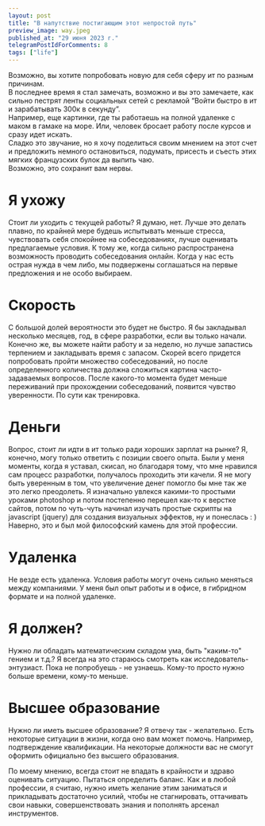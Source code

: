 ```yaml
---
layout: post
title: "В напутствие постигающим этот непростой путь"
preview_image: way.jpeg
published_at: "29 июня 2023 г."
telegramPostIdForComments: 8
tags: ["life"]
---
```


Возможно, вы хотите попробовать новую для себя сферу ит по разным причинам.  
В последнее время я стал замечать, возможно и вы это замечаете, как сильно пестрят ленты социальных сетей с рекламой “Войти быстро в ит и зарабатывать 300к в секунду”.   
Например, еще картинки, где ты работаешь на полной удаленке с маком в гамаке на море. Или, человек бросает работу после курсов и сразу идет искать.  
Сладко это звучание, но я хочу поделиться своим мнением на этот счет и предложить немного остановиться, подумать, присесть и съесть этих мягких французских булок да выпить чаю.   
Возможно, это сохранит вам нервы.

# Я ухожу
Стоит ли уходить с текущей работы? Я думаю, нет. Лучше это делать плавно, по крайней мере будешь испытывать меньше стресса, чувствовать себя спокойнее на собеседованиях, лучше оценивать предлагаемые условия. К тому же, когда сильно распространена возможность проводить собеседования онлайн. Когда у нас есть острая нужда в чем либо, мы подвержены соглашаться на первые предложения и не особо выбираем.

# Скорость
С большой долей вероятности это будет не быстро. Я бы закладывал несколько месяцев, год, в сфере разработки, если вы только начали. Конечно же, вы можете найти работу и за неделю, но лучше запастись терпением и закладывать время с запасом. Скорей всего придется попробовать пройти множество собеседований, но после определенного количества должна сложиться картина часто-задаваемых вопросов. После какого-то момента будет меньше переживаний при прохождении собеседований, появится чувство уверенности. По сути как тренировка.

# Деньги
Вопрос, стоит ли идти в ит только ради хороших зарплат на рынке? Я, конечно, могу только ответить с позиции своего опыта. Были у меня моменты, когда я уставал, скисал, но благодаря тому, что мне нравился сам процесс разработки, получалось проходить эти качели. Я не могу быть уверенным в том, что увеличение денег помогло бы мне так же это легко преодолеть. Я изначально увлекся какими-то простыми уроками photoshop и потом постепенно перешел как-то к верстке сайтов, потом по чуть-чуть начинал изучать простые скрипты на javascript (jquery) для создания визуальных эффектов, ну и понеслась : ) Наверно, это и был мой философский камень для этой профессии.

# Удаленка
Не везде есть удаленка. Условия работы могут очень сильно меняться между компаниями. У меня был опыт работы и в офисе, в гибридном формате и на полной удаленке. 

# Я должен?
Нужно ли обладать математическим складом ума, быть "каким-то" гением и т.д.? Я всегда на это стараюсь смотреть как исследователь-энтузиаст. Пока не попробуешь - не узнаешь. Кому-то просто нужно больше времени, кому-то меньше. 

# Высшее образование
Нужно ли иметь высшее образование? Я отвечу так - желательно. Есть некоторые ситуации в жизни, когда оно вам может помочь. Например, подтверждение квалификации. На некоторые должности вас не смогут оформить официально без высшего образования. 

По моему мнению, всегда стоит не впадать в крайности и здраво оценивать ситуацию.
Пытаться определить баланс. Как и в любой профессии, я считаю, нужно иметь желание этим заниматься и прикладывать достаточно усилий, чтобы не стагнировать, оттачивать свои навыки, совершенствовать знания и пополнять арсенал инструментов. 
